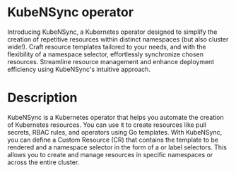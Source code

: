 # KubeNSync operator
Introducing KubeNSync, a Kubernetes operator designed to simplify the creation of repetitive resources within distinct namespaces (but also cluster wide!). Craft resource templates tailored to your needs, and with the flexibility of a namespace selector, effortlessly synchronize chosen resources. Streamline resource management and enhance deployment efficiency using KubeNSync's intuitive approach.

# Description
KubeNSync is a Kubernetes operator that helps you automate the creation of Kubernetes resources. You can use it to create resources like pull secrets, RBAC rules, and operators using Go templates. With KubeNSync, you can define a Custom Resource (CR) that contains the template to be rendered and a namespace selector in the form of a or label selectors. This allows you to create and manage resources in specific namespaces or across the entire cluster.
